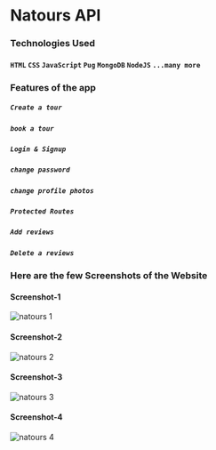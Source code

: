 # Natours API

### Technologies Used

#### `HTML` `CSS` `JavaScript` `Pug` `MongoDB` `NodeJS` `...many more`

### Features of the app

##### `Create a tour`

##### `book a tour`

##### `Login & Signup`

##### `change password`

##### `change profile photos`

##### `Protected Routes`

##### `Add reviews`

##### `Delete a reviews`

### Here are the few Screenshots of the Website

#### Screenshot-1
![natours 1](https://github.com/kumar-rahul2001/natours-api/assets/90920811/ba58d113-c394-4044-9dbe-88391c6815e3)
#### Screenshot-2
![natours 2](https://github.com/kumar-rahul2001/natours-api/assets/90920811/ec3d0cf5-dc41-45a2-8573-51e2aa49d3c1)
#### Screenshot-3
![natours 3](https://github.com/kumar-rahul2001/natours-api/assets/90920811/b387f242-0aec-4966-b1c4-d770fb188d95)
#### Screenshot-4
![natours 4](https://github.com/kumar-rahul2001/natours-api/assets/90920811/8252fff4-8ff9-4cc8-94bb-9d7261517dff)
